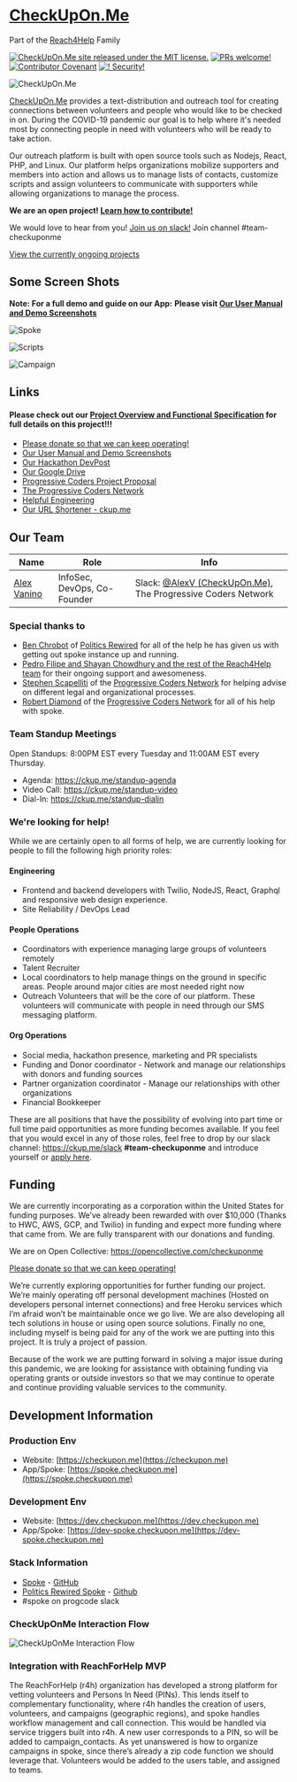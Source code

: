 # [CheckUpOn.Me](https://checkupon.me)

Part of the [Reach4Help](https://www.reach4help.org) Family

[![CheckUpOn.Me site released under the MIT license.](https://img.shields.io/badge/license-MIT-blue.svg)](./LICENSE) [![PRs welcome!](https://img.shields.io/badge/PRs-welcome-brightgreen.svg)](./CONTRIBUTING.md) [![Contributor Covenant](https://img.shields.io/badge/Contributor%20Covenant-v2.0%20adopted-ff69b4.svg)](CODE_OF_CONDUCT.md) [![! Security!](https://img.shields.io/badge/!-Security-red)](./SECURITY.md)

![CheckUpOn.Me](https://checkupon.me/images/promo/Banner1.png)

[CheckUpOn.Me](https://checkupon.me) provides a text-distribution and outreach tool for creating connections between volunteers and people who would like to be checked in on. During the COVID-19 pandemic our goal is to help where it's needed most by connecting people in need with volunteers who will be ready to take action.

Our outreach platform is built with open source tools such as Nodejs, React, PHP, and Linux. Our platform helps organizations mobilize supporters and members into action and allows us to manage lists of contacts, customize scripts and assign volunteers to communicate with supporters while allowing organizations to manage the process.

**We are an open project! [Learn how to contribute!](./CONTRIBUTING.md)**

We would love to hear from you! 
[Join us on slack!](https://ckup.me/slack) Join channel #team-checkuponme

[View the currently ongoing projects](https://app.zenhub.com/workspaces/checkuponme-5e8e3956beee58232ea519a4/board?repos=252629679,252606726,250885954,249560771)

## Some Screen Shots



**Note: For a full demo and guide on our App:** **Please visit [Our User Manual and Demo Screenshots](https://github.com/checkuponme/info/blob/master/SPOKE_GUIDE.md)**



![Spoke](https://checkupon.me/docs/images/texter.gif)

![Scripts](https://checkupon.me/docs/images/scripting.png)

![Campaign](https://checkupon.me/docs/images/campscreen.png)

## Links

#### Please check out our [Project Overview and Functional Specification](https://docs.google.com/document/d/13fXcPPEUqrn-WzIEtGMBgIJfCJyRTFELOs2QWT_SmVc) for full details on this project!!!

* [Please donate so that we can keep operating!](https://opencollective.com/checkuponme)
* [Our User Manual and Demo Screenshots](./SPOKE_GUIDE.md)
* [Our Hackathon DevPost](https://devpost.com/software/checkupon-me)
* [Our Google Drive](https://drive.google.com/drive/u/3/folders/1yI3vNIrw18Ably0OlW2Si0NWnMqZfwWR)
* [Progressive Coders Project Proposal](https://github.com/ProgressiveCoders/projects/issues/160)
* [The Progressive Coders Network](https://www.progcode.org)
* [Helpful Engineering](https://www.helpfulengineering.org)
* [Our URL Shortener - ckup.me](https://ckup.me)

## Our Team

| Name                                              | Role                        | Info                                                         |
| ------------------------------------------------- | --------------------------- | ------------------------------------------------------------ |
| [Alex Vanino](https://www.linkedin.com/in/vanino) | InfoSec, DevOps, Co-Founder | Slack: [@AlexV (CheckUpOn.Me)](https://app.slack.com/team/U010RBE7J2U), The Progressive Coders Network |

### Special thanks to

- [Ben Chrobot](https://www.linkedin.com/in/benjaminchrobot/) of [Politics Rewired](https://politicsrewired.com/) for all of the help he has given us with getting out spoke instance up and running. 
- [Pedro Filipe and Shayan Chowdhury and the rest of the Reach4Help team](https://github.com/reach4help/reach4help/blob/master/docs/TEAMS.md) for their ongoing support and awesomeness.
- [Stephen Scapelliti](https://www.linkedin.com/in/stephen-scapelliti/) of the [Progressive Coders Network](https://www.progcode.org) for helping advise on different legal and organizational processes.
- [Robert Diamond](https://www.linkedin.com/in/rmd6502/) of the [Progressive Coders Network](https://www.progcode.org) for all of his help with spoke.

### Team Standup Meetings

Open Standups: 8:00PM EST every Tuesday and 11:00AM EST every Thursday.

- Agenda: https://ckup.me/standup-agenda
- Video Call: https://ckup.me/standup-video
- Dial-In: https://ckup.me/standup-dialin

### We're looking for help!

While we are certainly open to all forms of help, we are currently looking for people to fill the following high priority roles:

#### Engineering

- Frontend and backend developers with Twilio, NodeJS, React, Graphql and responsive web design experience.
- Site Reliability / DevOps Lead

#### People Operations

- Coordinators with experience managing large groups of volunteers remotely
- Talent Recruiter
- Local coordinators to help manage things on the ground in specific areas. People around major cities are most needed right now
- Outreach Volunteers that will be the core of our platform. These volunteers will communicate with people in need through our SMS messaging platform.

#### Org Operations

- Social media, hackathon presence, marketing and PR specialists
- Funding and Donor coordinator - Network and manage our relationships with donors and funding sources
- Partner organization coordinator - Manage our relationships with other organizations
- Financial Bookkeeper

These are all positions that have the possibility of evolving into part time or full time paid opportunities as more funding becomes available. If you feel that you would excel in any of those roles, feel free to drop by our slack channel: https://ckup.me/slack **#team-checkuponme** and introduce yourself or [apply here](https://forms.gle/ycgn3i5AeJiWk4S58).

## Funding

We are currently incorporating as a corporation within the United States for funding purposes. We’ve already been rewarded with over $10,000 (Thanks to HWC, AWS, GCP, and Twilio) in funding and expect more funding where that came from. We are fully transparent with our donations and funding. 

We are on Open Collective: https://opencollective.com/checkuponme 

[Please donate so that we can keep operating!](https://opencollective.com/checkuponme)

We’re currently exploring opportunities for further funding our project. We’re mainly operating off personal development machines (Hosted on developers personal internet connections) and free Heroku services which I’m afraid won’t be maintainable once we go live. We are also developing all tech solutions in house or using open source solutions. Finally no one, including myself is being paid for any of the work we are putting into this project. It is truly a project of passion.

Because of the work we are putting forward in solving a major issue during this pandemic, we are looking for assistance with obtaining funding via operating grants or outside investors so that we may continue to operate and continue providing valuable services to the community.

## Development Information

### Production Env

* Website: [https://checkupon.me](https://checkupon.me)
* App/Spoke: [https://spoke.checkupon.me](https://spoke.checkupon.me)

### Development Env

* Website: [https://dev.checkupon.me](https://dev.checkupon.me)
* App/Spoke: [https://dev-spoke.checkupon.me](https://dev-spoke.checkupon.me)

### Stack Information

* [Spoke](https://opensource.moveon.org/) - [GitHub](https://github.com/moveonorg/spoke) 
* [Politics Rewired Spoke](https://politicsrewired.com/spoke/) - [Github](https://github.com/politics-rewired/Spoke) 
* #spoke on progcode slack

### CheckUpOnMe Interaction Flow

![CheckUpOnMe Interaction Flow](https://checkupon.me/images/spec/DataFlowDiagram-20200326.png)

### Integration with ReachForHelp MVP

The ReachForHelp (r4h) organization has developed a strong platform for vetting volunteers and Persons In Need (PINs). This lends itself to complementary functionality, where r4h handles the creation of users, volunteers, and campaigns (geographic regions), and spoke handles workflow management and call connection.
This would be handled via service triggers built into r4h. A new user corresponds to a PIN, so will be added to campaign_contacts. As yet unanswered is how to organize campaigns in spoke, since there’s already a zip code function we should leverage that. Volunteers would be added to the users table, and assigned to teams.
